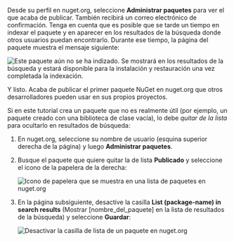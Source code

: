 Desde su perfil en nuget.org, seleccione **Administrar paquetes** para ver el que acaba de publicar. También recibirá un correo electrónico de confirmación. Tenga en cuenta que es posible que se tarde un tiempo en indexar el paquete y en aparecer en los resultados de la búsqueda donde otros usuarios puedan encontrarlo. Durante ese tiempo, la página del paquete muestra el mensaje siguiente:

![Este paquete aún no se ha indizado. Se mostrará en los resultados de la búsqueda y estará disponible para la instalación y restauración una vez completada la indexación.](../media/QS_Create-03-NotIndexed.png)

Y listo. Acaba de publicar el primer paquete NuGet en nuget.org que otros desarrolladores pueden usar en sus propios proyectos.

Si en este tutorial crea un paquete que no es realmente útil (por ejemplo, un paquete creado con una biblioteca de clase vacía), lo debe *quitar de la lista* para ocultarlo en resultados de búsqueda:

1. En nuget.org, seleccione su nombre de usuario (esquina superior derecha de la página) y luego **Administrar paquetes**.

1. Busque el paquete que quiere quitar la de lista **Publicado** y seleccione el icono de la papelera de la derecha:

    ![Icono de papelera que se muestra en una lista de paquetes en nuget.org](../media/qs_create-vs-03-trash-can.png)

1. En la página subsiguiente, desactive la casilla **List (package-name) in search results** (Mostrar [nombre_del_paquete] en la lista de resultados de la búsqueda) y seleccione **Guardar**:

    ![Desactivar la casilla de lista de un paquete en nuget.org](../media/qs_create-vs-04-unlist.png)